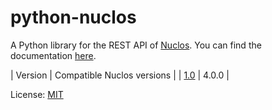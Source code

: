 # python-nuclos

A Python library for the REST API of [Nuclos](http://www.nuclos.de/). You can find the documentation [here](http://saierd.bitbucket.org/python-nuclos/).

| Version                                                         | Compatible Nuclos versions |
| [1.0](https://github.com/saierd/python-nuclos/releases/tag/1.0) | 4.0.0                      |

License: [MIT](https://github.com/saierd/python-nuclos/blob/master/LICENSE)
